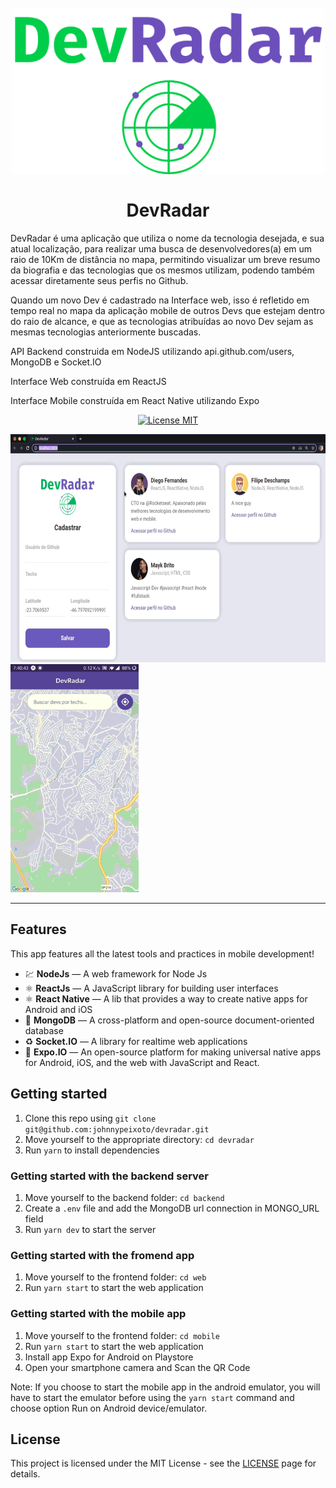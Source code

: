 <h1 align="center">
<br>
  <img src="https://github.com/johnnypeixoto/images/blob/master/devRadarLogo.png" alt="DevRadar" width="500">
<br>
<br>
DevRadar
</h1>

<p>DevRadar é uma aplicação que utiliza o nome da tecnologia desejada, e sua atual localização, para realizar uma busca de desenvolvedores(a) em um raio de 10Km de distância no mapa, permitindo visualizar um breve resumo da biografia e das tecnologias que os mesmos utilizam, podendo também acessar diretamente seus perfis no Github.</p>
<p>Quando um novo Dev é cadastrado na Interface web, isso é refletido em tempo real no mapa da aplicação mobile de outros Devs que estejam dentro do raio de alcance, e que as tecnologias atribuídas ao novo Dev sejam as mesmas tecnologias anteriormente buscadas.</p>
<p>API Backend construida em NodeJS utilizando api.github.com/users, MongoDB e Socket.IO</p>
<p>Interface Web construída em ReactJS</p>
<p>Interface Mobile construída em React Native utilizando Expo</p>

<p align="center">
  <a href="https://opensource.org/licenses/MIT">
    <img src="https://img.shields.io/badge/License-MIT-blue.svg" alt="License MIT">
  </a>
</p>

[//]: # (Add your gifs/images here:)
<div>
  <img src="https://github.com/johnnypeixoto/images/blob/master/web.gif" alt="demo" height="365">
  <img src="https://github.com/johnnypeixoto/images/blob/master/mobile.gif" alt="demo" height="365">
</div>

<hr />

## Features
[//]: # (Add the features of your project here:)
This app features all the latest tools and practices in mobile development!

- 💹 **NodeJs** — A web framework for Node Js
- ⚛️ **ReactJs** — A JavaScript library for building user interfaces
- ⚛️ **React Native** — A lib that provides a way to create native apps for Android and iOS
- 📄 **MongoDB** — A cross-platform and open-source document-oriented database
- ♻️ **Socket.IO** — A library for realtime web applications
- 🔁 **Expo.IO** — An open-source platform for making universal native apps for Android, iOS, and the web with JavaScript and React.

## Getting started

<ol>
<li>Clone this repo using <code>git clone git@github.com:johnnypeixoto/devradar.git</code></li>
<li>Move yourself to the appropriate directory: <code>cd devradar</code><br></li>
<li>Run <code>yarn</code> to install dependencies<br></li>
</ol>

<h3>Getting started with the backend server</h3>

<ol>
<li>Move yourself to the backend folder: <code>cd backend</code></li>
<li>Create a <code>.env</code> file and add the MongoDB url connection in MONGO_URL field</li>
<li>Run <code>yarn dev</code> to start the server</li>
</ol>

<h3>Getting started with the fromend app</h3>

<ol>
<li>Move yourself to the frontend folder: <code>cd web</code></li>
<li>Run <code>yarn start</code> to start the web application</li>
</ol>

<h3>Getting started with the mobile app</h3>

<ol>
<li>Move yourself to the frontend folder: <code>cd mobile</code></li>
<li>Run <code>yarn start</code> to start the web application</li>
<li>Install app Expo for Android on Playstore</li>
<li>Open your smartphone camera and Scan the QR Code</li>
</ol>

<p>Note: If you choose to start the mobile app in the android emulator, you will have to start the emulator before using
the <code>yarn start</code> command and choose option Run on Android device/emulator.</p>

## License

This project is licensed under the MIT License - see the [LICENSE](https://opensource.org/licenses/MIT) page for details.
